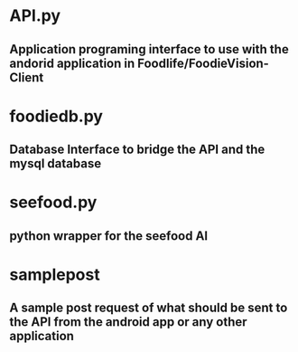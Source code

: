# API.py
  ## Application programing interface to use with the andorid application in Foodlife/FoodieVision-Client
# foodiedb.py
  ## Database Interface to bridge the API and the mysql database
# seefood.py
   ## python wrapper for the seefood AI
# samplepost
   ## A sample post request of what should be sent to the API from the android app or any other application
    
